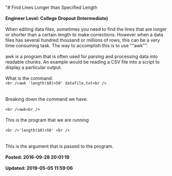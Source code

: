 "# Find Lines Longer than Specified Length<br /><br />**Engineer Level: College Dropout (Intermediate)** <br /><br />When editing data files, sometimes you need to find the lines that are longer or shorter than a certain length to make corrections.  However when a data files has several hundred thousand or millions of rows, this can be a very time consuming task. The way to accomplish this is to use ""awk"". <br /><br />awk is a program that is often used for parsing and processing data into readable chunks.  An example would be reading a CSV file into a script to display a particular output. <br /><br />What is the command: <br />```<br />awk 'length($0)>50' datafile.txt<br />```<br /> <br /><br />Breaking down the command we have: <br /><br />```<br />awk<br />```<br /><br />This is the program that we are running <br /><br />```<br />'length($0)>50' <br />```<br /><br /><br />This is the argument that is passed to the program. <br /><br />**Posted: 2016-09-28 20:01:19** <br /><br />**Updated: 2019-05-05 11:59:06** <br /><br />

